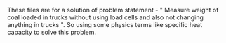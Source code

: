 These files are for a solution of problem statement - " Measure weight of coal loaded in trucks without using load cells and also not changing anything in trucks ".
So using some physics terms like specific heat capacity to solve this problem.

